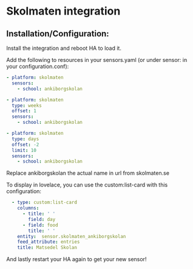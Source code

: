 # Skolmaten integration

## Installation/Configuration:
Install the integration and reboot HA to load it.

Add the following to resources in your sensors.yaml
(or under sensor: in your configuration.conf):

```yaml
- platform: skolmaten
  sensors:
    - school: ankiborgskolan
```


```yaml
- platform: skolmaten
  type: weeks
  offset: 1
  sensors:
    - school: ankiborgskolan
```

```yaml
- platform: skolmaten
  type: days
  offset: -2
  limit: 10
  sensors:
    - school: ankiborgskolan
```

Replace ankiborgskolan the actual name in url from skolmaten.se

To display in lovelace, you can use the custom:list-card with this configuration:
```yaml
  - type: custom:list-card
    columns:
      - title: ' '
        field: day
      - field: food
        title: ' '
    entity:  sensor.skolmaten_ankiborgskolan
    feed_attribute: entries
    title: Matsedel Skolan
  ```

And lastly restart your HA again to get your new sensor!
